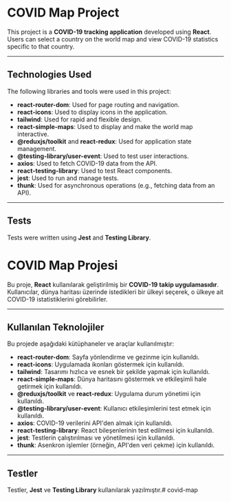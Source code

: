 # COVID Map Project

This project is a **COVID-19 tracking application** developed using **React**. Users can select a country on the world map and view COVID-19 statistics specific to that country.

---

## Technologies Used

The following libraries and tools were used in this project:

- **react-router-dom**: Used for page routing and navigation.  
- **react-icons**: Used to display icons in the application.  
- **tailwind**: Used for rapid and flexible design.  
- **react-simple-maps**: Used to display and make the world map interactive.  
- **@reduxjs/toolkit** and **react-redux**: Used for application state management.  
- **@testing-library/user-event**: Used to test user interactions.  
- **axios**: Used to fetch COVID-19 data from the API.  
- **react-testing-library**: Used to test React components.  
- **jest**: Used to run and manage tests.  
- **thunk**: Used for asynchronous operations (e.g., fetching data from an API).

---

## Tests

Tests were written using **Jest** and **Testing Library**.

# COVID Map Projesi

Bu proje, **React** kullanılarak geliştirilmiş bir **COVID-19 takip uygulamasıdır**. Kullanıcılar, dünya haritası üzerinde istedikleri bir ülkeyi seçerek, o ülkeye ait COVID-19 istatistiklerini görebilirler.

---

## Kullanılan Teknolojiler

Bu projede aşağıdaki kütüphaneler ve araçlar kullanılmıştır:

- **react-router-dom**: Sayfa yönlendirme ve gezinme için kullanıldı.  
- **react-icons**: Uygulamada ikonları göstermek için kullanıldı.  
- **tailwind**: Tasarımı hızlıca ve esnek bir şekilde yapmak için kullanıldı.  
- **react-simple-maps**: Dünya haritasını göstermek ve etkileşimli hale getirmek için kullanıldı.  
- **@reduxjs/toolkit** ve **react-redux**: Uygulama durum yönetimi için kullanıldı.  
- **@testing-library/user-event**: Kullanıcı etkileşimlerini test etmek için kullanıldı.  
- **axios**: COVID-19 verilerini API'den almak için kullanıldı.  
- **react-testing-library**: React bileşenlerinin test edilmesi için kullanıldı.  
- **jest**: Testlerin çalıştırılması ve yönetilmesi için kullanıldı.  
- **thunk**: Asenkron işlemler (örneğin, API'den veri çekme) için kullanıldı.

---

## Testler

Testler, **Jest** ve **Testing Library** kullanılarak yazılmıştır.# covid-map
